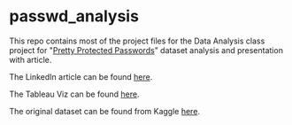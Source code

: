 # passwd_analysis

This repo contains most of the project files for the Data Analysis class project for "[Pretty Protected Passwords](https://www.kaggle.com/datasets/sobhanmoosavi/us-accidents)" dataset analysis and presentation with article.

The LinkedIn article can be found [here]().

The Tableau Viz can be found [here]().

The original dataset can be found from Kaggle [here]().

